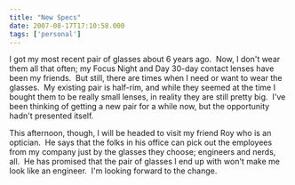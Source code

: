 ```yaml
---
title: "New Specs"
date: 2007-08-17T17:10:58.000
tags: ['personal']
---
```


I got my most recent pair of glasses about 6 years ago.  Now, I don't wear them all that often; my Focus Night and Day 30-day contact lenses have been my friends.  But still, there are times when I need or want to wear the glasses.  My existing pair is half-rim, and while they seemed at the time I bought them to be really small lenses, in reality they are still pretty big.  I've been thinking of getting a new pair for a while now, but the opportunity hadn't presented itself.

This afternoon, though, I will be headed to visit my friend Roy who is an optician.  He says that the folks in his office can pick out the employees from my company just by the glasses they choose; engineers and nerds, all.  He has promised that the pair of glasses I end up with won't make me look like an engineer.  I'm looking forward to the change.

